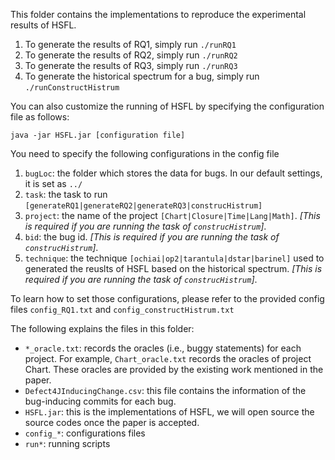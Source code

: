 This folder contains the implementations to reproduce the experimental results of HSFL.


1. To generate the results of RQ1, simply run `./runRQ1`
2. To generate the results of RQ2, simply run `./runRQ2`
3. To generate the results of RQ3, simply run `./runRQ3`
4. To generate the historical spectrum for a bug, simply run `./runConstructHistrum`


You can also customize the running of HSFL by specifying the configuration file as follows:

`java -jar HSFL.jar [configuration file]`

You need to specify the following configurations in the config file

1. `bugLoc`: the folder which stores the data for bugs. In our default settings, it is set as `../`
2. `task`: the task to run `[generateRQ1|generateRQ2|generateRQ3|construcHistrum]`
3. `project`: the name of the project `[Chart|Closure|Time|Lang|Math]`. *[This is required if you are running the task of `construcHistrum`]*.
4. `bid`: the bug id. *[This is required if you are running the task of `construcHistrum`]*.
5. `technique`: the technique `[ochiai|op2|tarantula|dstar|barinel]` used to generated the reuslts of HSFL based on the historical spectrum. *[This is required if you are running the task of `construcHistrum`]*.

To learn how to set those configurations, please refer to the provided config files `config_RQ1.txt` and `config_constructHistrum.txt`

The following explains the files in this folder:

- `*_oracle.txt`: records the oracles (i.e., buggy statements) for each project. For example, `Chart_oracle.txt` records the oracles of project Chart. These oracles are provided by the existing work mentioned in the paper.
- `Defect4JInducingChange.csv`: this file contains the information of the bug-inducing commits for each bug.
- `HSFL.jar`: this is the implementations of HSFL, we will open source the source codes once the paper is accepted.
- `config_*`: configurations files
- `run*`: running scripts
